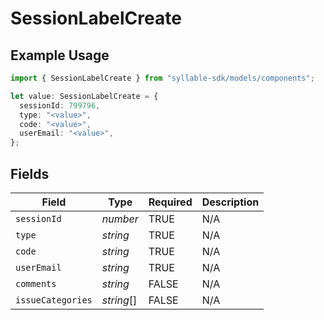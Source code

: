 # SessionLabelCreate

## Example Usage

```typescript
import { SessionLabelCreate } from "syllable-sdk/models/components";

let value: SessionLabelCreate = {
  sessionId: 799796,
  type: "<value>",
  code: "<value>",
  userEmail: "<value>",
};
```

## Fields

| Field              | Type               | Required           | Description        |
| ------------------ | ------------------ | ------------------ | ------------------ |
| `sessionId`        | *number*           | TRUE | N/A                |
| `type`             | *string*           | TRUE | N/A                |
| `code`             | *string*           | TRUE | N/A                |
| `userEmail`        | *string*           | TRUE | N/A                |
| `comments`         | *string*           | FALSE | N/A                |
| `issueCategories`  | *string*[]         | FALSE | N/A                |